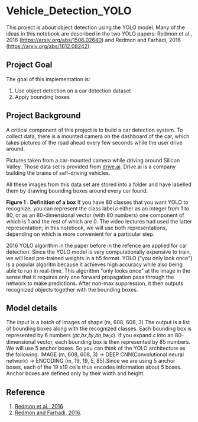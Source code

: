 # Vehicle_Detection_YOLO
 
 This project is about object detection using the YOLO model. Many of the ideas in this notebook are described in the two YOLO papers: Redmon et al., 2016 (https://arxiv.org/abs/1506.02640) and Redmon and Farhadi, 2016 (https://arxiv.org/abs/1612.08242).

## Project Goal
The goal of this implementation is: 

1. Use object detection on a car detection dataset
2. Apply bounding boxes

## Project Background
A critical component of this project is to build a car detection system. To collect data, there is a mounted camera on the dashboard of the car, which takes pictures of the road ahead every few seconds while the user drive around.

Pictures taken from a car-mounted camera while driving around Silicon Valley.
Those data set is provided from [drive.ai](https://www.drive.ai/). Drive.ai is a company building the brains of self-driving vehicles.

All these images from this data set are stored into a folder and have labelled them by drawing bounding boxes around every car found. 


**Figure 1** : **Definition of a box**
If you have 80 classes that you want YOLO to recognize, you can represent the class label  𝑐  either as an integer from 1 to 80, or as an 80-dimensional vector (with 80 numbers) one component of which is 1 and the rest of which are 0. The video lectures had used the latter representation; in this notebook, we will use both representations, depending on which is more convenient for a particular step.

2016 YOLO algorithm in the paper before in the refence are applied for car detection. Since the YOLO model is very computationally expensive to train, we will load pre-trained weights in a h5 format.
YOLO ("you only look once") is a popular algoritm because it achieves high accuracy while also being able to run in real-time. This algorithm "only looks once" at the image in the sense that it requires only one forward propagation pass through the network to make predictions. After non-max suppression, it then outputs recognized objects together with the bounding boxes.

## Model details
The input is a batch of images of shape (m, 608, 608, 3)
The output is a list of bounding boxes along with the recognized classes. Each bounding box is represented by 6 numbers  (𝑝𝑐,𝑏𝑥,𝑏𝑦,𝑏ℎ,𝑏𝑤,𝑐). If you expand  𝑐  into an 80-dimensional vector, each bounding box is then represented by 85 numbers.
We will use 5 anchor boxes. So you can think of the YOLO architecture as the following: IMAGE (m, 608, 608, 3) -> DEEP CNN(Convolutional neural network) -> ENCODING (m, 19, 19, 5, 85).Since we are using 5 anchor boxes, each of the 19 x19 cells thus encodes information about 5 boxes. Anchor boxes are defined only by their width and height.
## Reference 
1. [Redmon et al., 2016](https://arxiv.org/abs/1506.02640) 
2. [Redmon and Farhadi, 2016](https://arxiv.org/abs/1612.08242).
